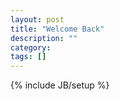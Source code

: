 ```yaml
---
layout: post
title: "Welcome Back"
description: ""
category: 
tags: []
---
```

{% include JB/setup %}
